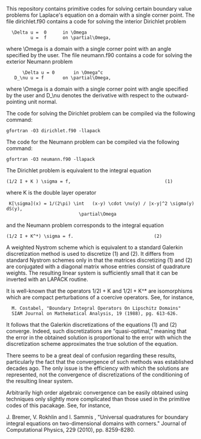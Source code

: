 This repository contains primitive codes for solving certain boundary
value problems for Laplace's equation on a domain with a single corner
point.  The file dirichlet.f90 contains a code for solving the interior
Dirichlet problem

	  \Delta u =  0      in \Omega
	         u =  f	     on \partial\Omega,

where \Omega is a domain with a single corner point with an angle
specified by the user.  The file neumann.f90 contains a code
for solving the exterior Neumann problem


          \Delta u = 0       in \Omega^c
	   D_\nu u = f       on \partial\Omega,

where \Omega is a domain with a single corner point with angle
specified by the user and D_\nu denotes the derivative with
respect to the outward-pointing unit normal.

The code for solving the Dirichlet problem can be compiled via the
following command:
    
    gfortran -O3 dirichlet.f90 -llapack

The code for the Neumann problem can be compiled via the following
command:

    gfortran -O3 neumann.f90 -llapack

The Dirichlet problem is equivalent to the integral equation

    (1/2 I + K ) \sigma = f,                                   (1)

where K is the double layer operator


     K[\sigma](x) = 1/(2\pi) \int   (x-y) \cdot \nu(y) / |x-y|^2 \sigma(y) dS(y),
                               \partial\Omega

and the Neumann problem corresponds to the integral equation

	(1/2 I + K^*) \sigma = f.                              (2)

A weighted Nystrom scheme which is equivalent to a standard
Galerkin discretization method is used to discretize (1) and (2).
It differs from standard Nystrom schemes only in that the 
matrices discretizing (1) and (2) are conjugated with a diagonal
matrix whose entries consist of quadrature weights.  The resulting linear
system is sufficiently small that it can be inverted with an LAPACK
routine.

It is well-known that the operators 1/2I + K and 1/2I + K^* are
isomorphisms which are compact perturbations of a coercive
operators.  See, for instance,

      M. Costabel, "Boundary Integral Operators On Lipschitz Domains"
      SIAM Journal on Mathematical Analysis, 19 (1988), pg. 613-626.

It follows that the Galerkin discretizations of the equations (1) and (2)
converge.  Indeed, such  discretizations are "quasi-optimal," meaning
that the error in the obtained solution is proportional to the error
with which the discretization scheme approximates the true solution
of the equation.

There seems to be a great deal of confusion regarding these results,
particularly the fact that the convergence of such methods was
established decades ago.  The only issue is the efficiency
with which the solutions are represented, not the convergence
of discretizations of the conditioning of the resulting
linear system.

Arbitrarily high order algebraic convergence can be easily obtained
using techniques only slightly more complicated than those used in
the primitive codes of this pacakage.  See, for instance,

  J. Bremer, V. Rokhlin and I. Sammis , "Universal quadratures for boundary 
  integral equations on two-dimensional domains with corners."
  Journal of Computational Physics, 229 (2010), pp. 8259-8280.

